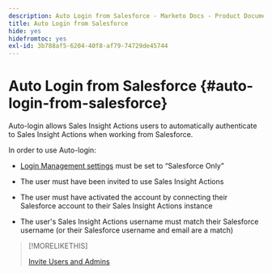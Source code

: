 ```yaml
---
description: Auto Login from Salesforce - Marketo Docs - Product Documentation
title: Auto Login from Salesforce
hide: yes
hidefromtoc: yes
exl-id: 3b788af5-6204-40f8-af79-74729de45744
---
```

# Auto Login from Salesforce {#auto-login-from-salesforce}

Auto-login allows Sales Insight Actions users to automatically authenticate to Sales Insight Actions when working from Salesforce.

In order to use Auto-login:

* [Login Management settings](/help/marketo/product-docs/marketo-sales-insight/actions/admin/login-management-settings.md) must be set to “Salesforce Only”

* The user must have been invited to use Sales Insight Actions

* The user must have activated the account by connecting their Salesforce account to their Sales Insight Actions instance

* The user's Sales Insight Actions username must match their Salesforce username (or their Salesforce username and email are a match)

>[!MORELIKETHIS]
>
>[Invite Users and Admins](/help/marketo/product-docs/marketo-sales-insight/actions/admin/invite-users-and-admins.md)
